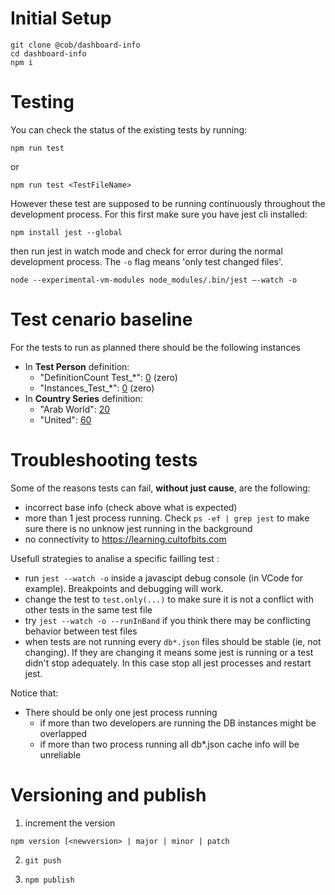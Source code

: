 # Initial Setup

```
git clone @cob/dashboard-info
cd dashboard-info
npm i
```

# Testing
You can check the status of the existing tests by running:

```
npm run test
```
or
```
npm run test <TestFileName>
```

However these test are supposed to be running continuously throughout the development process. 
For this first make sure you have jest cli installed:

```
npm install jest --global
```

then run jest in watch mode and check for error during the normal development process. The `-o` flag means 'only test changed files'.

```
node --experimental-vm-modules node_modules/.bin/jest —-watch -o
```


# Test cenario baseline
For the tests to run as planned there should be the following instances
* In **Test Person** definition:
    * "DefinitionCount Test_*": [0](https://learning.cultofbits.com/recordm/#/definitions/6/q="DefinitionCount%20Test_*") (zero)
    * "Instances_Test_*": [0](https://learning.cultofbits.com/recordm/#/definitions/6/q=Instances_Test_*) (zero)
* In **Country Series** definition: 
    * "Arab World": [20](https://learning.cultofbits.com/recordm/#/definitions/2/q="Arab%20World")
    * "United": [60](https://learning.cultofbits.com/recordm/#/definitions/2/q="United")


# Troubleshooting tests

Some of the reasons tests can fail, **without just cause**, are the following:
* incorrect base info (check above what is expected)
* more than 1 jest process running. Check `ps -ef | grep jest` to make sure there is no unknow jest running in the background
* no connectivity to https://learning.cultofbits.com

Usefull strategies to analise a specific failling test  :
* run `jest --watch -o` inside a javascipt debug console (in VCode for example). Breakpoints and debugging will work.
* change the test to `test.only(...)` to make sure it is not a conflict with other tests in the same test file
* try `jest --watch -o --runInBand` if you think there may be conflicting behavior between test files
* when tests are not running every `db*.json` files should be stable (ie, not changing). If they are changing it means some jest is running or a test didn't stop adequately. In this case stop all jest processes and restart jest.

Notice that:
 * There should be only one jest process running
    * if more than two developers are running the DB instances might be overlapped
    * if more than two process running all db*.json cache info will be unreliable


# Versioning and publish
1) increment the version

`npm version [<newversion> | major | minor | patch` 

2) `git push`

3) `npm publish` 


